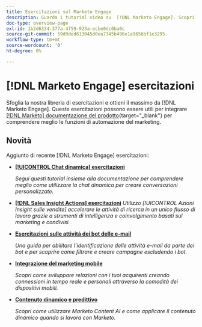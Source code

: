 ```yaml
---
title: Esercitazioni sul Marketo Engage
description: Guarda i tutorial video su  [!DNL Marketo Engage]. Scopri di più su cone utilizzare le funzionalità di automazione marketing e altro ancora.
doc-type: overview-page
exl-id: 1b2d6334-377a-4f59-923a-ecbe0dc0ba0c
source-git-commit: 59d9ded613045d0ea7345b496e1a9656bf1e3295
workflow-type: tm+mt
source-wordcount: '0'
ht-degree: 0%

---
```


# [!DNL Marketo Engage] esercitazioni

Sfoglia la nostra libreria di esercitazioni e ottieni il massimo da [!DNL Marketo Engage]. Queste esercitazioni possono essere utili per integrare [[!DNL Marketo] documentazione del prodotto](https://experienceleague.adobe.com/docs/marketo/using/home.html){target="_blank"} per comprendere meglio le funzioni di automazione del marketing.

<div id="whats-new-section">

## Novità

Aggiunto di recente [!DNL Marketo Engage] esercitazioni:

* **[[!UICONTROL Chat dinamica]  esercitazioni](/help/dynamic-chat/dynamic-chat-overview.md)**

   _Segui questi tutorial insieme alla documentazione per comprendere meglio come utilizzare la chat dinamica per creare conversazioni personalizzate._

* **[[!DNL Sales Insight Actions] esercitazioni](/help/sales-insight-actions/overview.md)**
   _Utilizzo [!UICONTROL Azioni Insight sulle vendite] accelerare le attività di ricerca in un unico flusso di lavoro grazie a strumenti di intelligenza e coinvolgimento basati sul marketing e condivisi._

* **[Esercitazioni sulle attività dei bot delle e-mail](/help/filtering-email-bot-activities/setup.md)**

   _Una guida per abilitare l’identificazione delle attività e-mail da parte dei bot e per scoprire come filtrare e creare campagne escludendo i bot._

* **[Integrazione del marketing mobile](/help/cross-channel-marketing/mobile-marketing-learn.md)**

   _Scopri come sviluppare relazioni con i tuoi acquirenti creando connessioni in tempo reale e personali attraverso la comodità dei dispositivi mobili._

* **[Contenuto dinamico e predittivo](/help/email-marketing/dynamic-and-predictive-content-learn.md)**

   _Scopri come utilizzare Marketo Content AI e come applicare il contenuto dinamico quando si lavora con Marketo._

</div>
<div id="recs-overview-body-1"></div>
<div id="recs-overview-body-2"></div>
<div id="recs-overview-body-3"></div>
<div id="recs-overview-body-4"></div>
<div id="recs-overview-body-5"></div>
<div id="recs-overview-body-6"></div>
